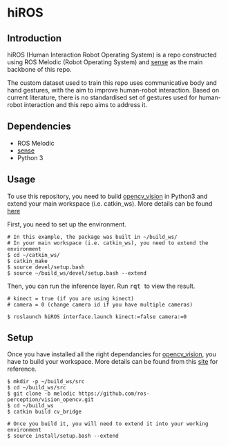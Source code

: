 # hiROS 

## Introduction

hiROS (Human Interaction Robot Operating System) is a repo constructed using ROS Melodic (Robot Operating System) and [sense](https://github.com/TwentyBN/sense) as the main backbone of this repo.

The custom dataset used to train this repo uses communicative body and hand gestures, with the aim to improve human-robot interaction. Based on current literature, there is no standardised set of gestures used for human-robot interaction and this repo aims to address it.

## Dependencies
- ROS Melodic
- [sense](https://github.com/TwentyBN/sense)
- Python 3


## Usage

To use this repository, you need to build [opencv_vision](https://github.com/ros-perception/vision_opencv) in Python3 and extend your main workspace (i.e. catkin_ws). More details can be found [here](#Setup)

First, you need to set up the environment.

```
# In this example, the package was built in ~/build_ws/
# In your main workspace (i.e. catkin_ws), you need to extend the environment
$ cd ~/catkin_ws/
$ catkin_make
$ source devel/setup.bash
$ source ~/build_ws/devel/setup.bash --extend
```

Then, you can run the inference layer. Run <kbd> rqt </kbd> to view the result.

```
# kinect = true (if you are using kinect)
# camera = 0 (change camera id if you have multiple cameras)

$ roslaunch hiROS interface.launch kinect:=false camera:=0
```

## Setup


Once you have installed all the right dependancies for [opencv_vision](https://github.com/ros-perception/vision_opencv), you have to build your workspace. More details can be found from this [site](https://medium.com/@beta_b0t/how-to-setup-ros-with-python-3-44a69ca36674) for reference.

```
$ mkdir -p ~/build_ws/src
$ cd ~/build_ws/src
$ git clone -b melodic https://github.com/ros-perception/vision_opencv.git
$ cd ~/build_ws
$ catkin build cv_bridge

# Once you build it, you will need to extend it into your working environment 
$ source install/setup.bash --extend
```